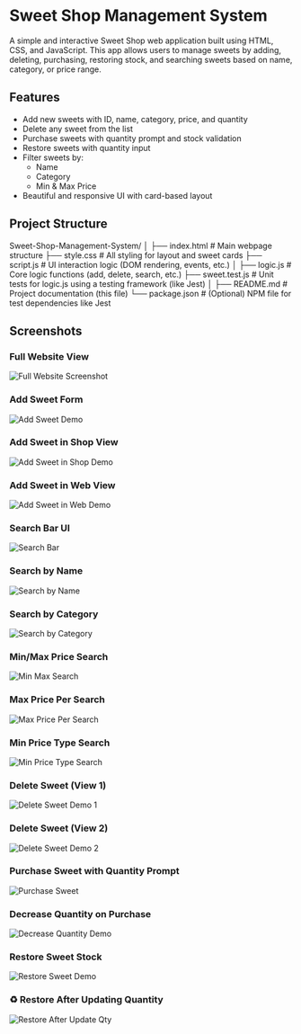 #  Sweet Shop Management System

A simple and interactive Sweet Shop web application built using HTML, CSS, and JavaScript. This app allows users to manage sweets by adding, deleting, purchasing, restoring stock, and searching sweets based on name, category, or price range.

##  Features

-  Add new sweets with ID, name, category, price, and quantity
-  Delete any sweet from the list
- Purchase sweets with quantity prompt and stock validation
- Restore sweets with quantity input
- Filter sweets by:
  - Name
  - Category
  - Min & Max Price
- Beautiful and responsive UI with card-based layout

## Project Structure
Sweet-Shop-Management-System/
│
├── index.html # Main webpage structure
├── style.css # All styling for layout and sweet cards
├── script.js # UI interaction logic (DOM rendering, events, etc.)
│
├── logic.js # Core logic functions (add, delete, search, etc.)
├── sweet.test.js # Unit tests for logic.js using a testing framework (like Jest)
│
├── README.md # Project documentation (this file)
└── package.json # (Optional) NPM file for test dependencies like Jest

## Screenshots

###  Full Website View  
![Full Website Screenshot](https://raw.githubusercontent.com/JadavharshR/Sweet-Shop-Management-System/main/Photo.jpg/full%20website%20photo.png)

### Add Sweet Form  
![Add Sweet Demo](https://raw.githubusercontent.com/JadavharshR/Sweet-Shop-Management-System/main/Photo.jpg/add%20Sweet.png)

### Add Sweet in Shop View  
![Add Sweet in Shop Demo](https://raw.githubusercontent.com/JadavharshR/Sweet-Shop-Management-System/main/Photo.jpg/add%20sweet%20in%20shop.png)

###  Add Sweet in Web View  
![Add Sweet in Web Demo](https://raw.githubusercontent.com/JadavharshR/Sweet-Shop-Management-System/main/Photo.jpg/add%20sweet%20in%20web.png)

### Search Bar UI  
![Search Bar](https://raw.githubusercontent.com/JadavharshR/Sweet-Shop-Management-System/main/Photo.jpg/search%20bar.png)

### Search by Name  
![Search by Name](https://raw.githubusercontent.com/JadavharshR/Sweet-Shop-Management-System/main/Photo.jpg/SearchByName.png)

###  Search by Category  
![Search by Category](https://raw.githubusercontent.com/JadavharshR/Sweet-Shop-Management-System/main/Photo.jpg/SearchByCategory.png)

### Min/Max Price Search  
![Min Max Search](https://raw.githubusercontent.com/JadavharshR/Sweet-Shop-Management-System/main/Photo.jpg/Min_MaxValueBased.png)

### Max Price Per Search  
![Max Price Per Search](https://raw.githubusercontent.com/JadavharshR/Sweet-Shop-Management-System/main/Photo.jpg/maxPrizeperSearch.png)

### Min Price Type Search  
![Min Price Type Search](https://raw.githubusercontent.com/JadavharshR/Sweet-Shop-Management-System/main/Photo.jpg/minPrizetyprSearch.png)

###  Delete Sweet (View 1)  
![Delete Sweet Demo 1](https://raw.githubusercontent.com/JadavharshR/Sweet-Shop-Management-System/main/Photo.jpg/Screenshot%202025-07-16%20231052.png)

### Delete Sweet (View 2)  
![Delete Sweet Demo 2](https://raw.githubusercontent.com/JadavharshR/Sweet-Shop-Management-System/main/Photo.jpg/deleteSweet.png)

### Purchase Sweet with Quantity Prompt  
![Purchase Sweet](https://raw.githubusercontent.com/JadavharshR/Sweet-Shop-Management-System/main/Photo.jpg/purcahseSweet.png)

### Decrease Quantity on Purchase  
![Decrease Quantity Demo](https://raw.githubusercontent.com/JadavharshR/Sweet-Shop-Management-System/main/Photo.jpg/decreaseQty.png)

### Restore Sweet Stock  
![Restore Sweet Demo](https://raw.githubusercontent.com/JadavharshR/Sweet-Shop-Management-System/main/Photo.jpg/RestoreSweet.png)

### ♻️ Restore After Updating Quantity  
![Restore After Update Qty](https://raw.githubusercontent.com/JadavharshR/Sweet-Shop-Management-System/main/Photo.jpg/restoreAfterUpdateQty.png)




